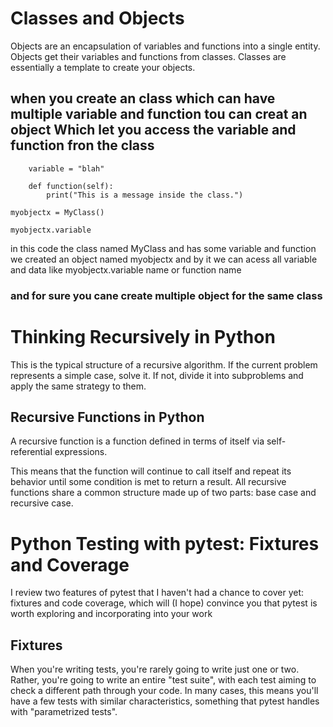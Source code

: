 # Classes and Objects

Objects are an encapsulation of variables and functions into a single entity. Objects get their variables and functions from classes. Classes are essentially a template to create your objects.
 ## when you create an class which can have multiple    variable and function tou can creat an object Which let you access the variable and function fron the class


```class MyClass:
    variable = "blah"

    def function(self):
        print("This is a message inside the class.")

myobjectx = MyClass()

myobjectx.variable
```
in this code the class named MyClass
and has some variable and function we created an object named myobjectx
and by it we can acess all variable and data 
like 
myobjectx.variable name or function name

### and for sure you cane create multiple object for the same class 

# Thinking Recursively in Python

This is the typical structure of a recursive algorithm. If the current problem represents a simple case, solve it. If not, divide it into subproblems and apply the same strategy to them.

## Recursive Functions in Python

 A recursive function is a function defined in terms of itself via self-referential expressions.

This means that the function will continue to call itself and repeat its behavior until some condition is met to return a result. All recursive functions share a common structure made up of two parts: base case and recursive case.

# Python Testing with pytest: Fixtures and Coverage

I review two features of pytest that I haven't had a chance to cover yet: fixtures and code coverage, which will (I hope) convince you that pytest is worth exploring and incorporating into your work
## Fixtures
When you're writing tests, you're rarely going to write just one or two. Rather, you're going to write an entire "test suite", with each test aiming to check a different path through your code. In many cases, this means you'll have a few tests with similar characteristics, something that pytest handles with "parametrized tests".



